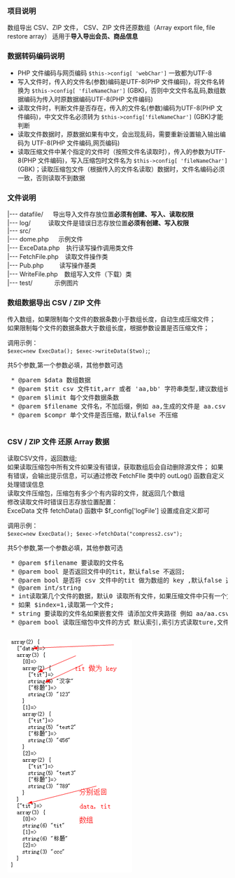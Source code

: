 ### 项目说明
数组导出 CSV、ZIP 文件， CSV、ZIP 文件还原数组（Array export file, file restore array）
适用于**导入导出会员、商品信息**

### 数据转码编码说明
- PHP 文件编码与网页编码 `$this->config[ 'webChar']` 一致都为UTF-8
- 写入文件时，传入的文件名(参数)编码是UTF-8(PHP 文件编码)，将文件名转换为 `$this->config[ 'fileNameChar']` (GBK)，否则中文文件名乱码,数组数据编码为传入时原数据编码UTF-8(PHP 文件编码)
- 读取文件时，判断文件是否存在，传入的文件名(参数)编码为UTF-8(PHP 文件编码)，中文文件名必须转为 `$this->config['fileNameChar']` (GBK)才能判断
- 读取文件数据时，原数据如果有中文，会出现乱码，需要重新设置输入输出编码为 UTF-8(PHP 文件编码,网页编码)
- 读取压缩文件中某个指定的文件时（按照文件名读取时），传入的参数为UTF-8(PHP 文件编码)，写入压缩包时文件名为 `$this->config[ 'fileNameChar']` (GBK)；读取压缩包文件（根据传入的文件名读取）数据时，文件名编码必须一致，否则读取不到数据

### 文件说明
|--- datafile/ &emsp;           导出导入文件存放位置**必须有创建、写入、读取权限**<br/>
|--- log/ &emsp; &emsp;         读取文件是错误日志存放位置**必须有创建、写入权限**<br/>
|--- src/<br/>
    |--- dome.php &emsp;        示例文件<br/>
    |--- ExceData.php &ensp;    执行读写操作调用类文件<br/>
    |--- FetchFile.php &ensp;   读取文件操作类<br/>
    |--- Pub.php &emsp;&emsp;   读写操作基类<br/>
    |--- WriteFile.php &ensp;   数组写入文件（下载）类<br/>
|--- test/ &emsp;&emsp;&emsp;   示例图片<br/>

### 数组数据导出 CSV / ZIP 文件
传入数组，如果限制每个文件的数据条数小于数组长度，自动生成压缩文件；<br/>
如果限制每个文件的数据条数大于数组长度，根据参数设置是否压缩文件；

调用示例：<br/>
`$exec=new ExecData();
 $exec->writeData($two);`;

共5个参数,第一个参数必填，其他参数可选
<pre>
 * @parem $data 数组数据
 * @parem $tit csv 文件tit,arr 或者 'aa,bb' 字符串类型,建议数组长度与数据每个二维数据长度一致
 * @parem $limit 每个文件数据条数
 * @parem $filename 文件名，不加后缀，例如 aa,生成的文件是 aa.csv /aa.zip；默认文件名 WriteFile->deFileName()函数定义
 * @parem $compr 单个文件是否压缩，默认false 不压缩
 </pre>

### CSV / ZIP 文件 还原 Array 数据
读取CSV文件，返回数组;<br/>
如果读取压缩包中所有文件如果没有错误，获取数组后会自动删除源文件；
如果有错误，会输出提示信息，可以通过修改 FetchFIle 类中的 outLog() 函数自定义处理错误信息<br/>
读取文件压缩包，压缩包有多少个有内容的文件，就返回几个数组<br/>
修改读取文件时错误日志存放位置配置：<br/>
    ExceData 文件 fetchData() 函数中 $f_config['logFile'] 设置成自定义即可

调用示例：<br/>
`$exec=new ExecData();
 $exec->fetchData("compress2.csv");`

共5个参数,第一个参数必填，其他参数可选
<pre>
 * @parem $filename 要读取的文件名
 * @parem bool 是否返回文件中的tit，默认false 不返回;
 * @parem bool 是否将 csv 文件中的tit 做为数组的 key ,默认false 返回索引数组
 * @parem int/string
 * int读取第几个文件的数据，默认0 读取所有文件，如果压缩文件中只有一个文件忽略此参数
 * 如果 $index=1,读取第一个文件;
 * string 要读取的文件名如果嵌套文件 请添加文件夹路径 例如 aa/aa.csv,$fileway 参数必须为 false
 * @parem bool 读取压缩包中文件的方式 默认索引,索引方式读取ture,文件名读取文件false ,此参数仅对压缩文件起作用
 </pre>

![数据图片示例](test/test.png)